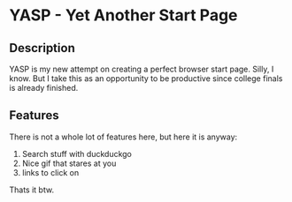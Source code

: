 # YASP - Yet Another Start Page

## Description

YASP is my new attempt on creating a perfect browser start page. Silly, I know. But I take this as an opportunity to be productive since college finals is already finished.

## Features

There is not a whole lot of features here, but here it is anyway:

1. Search stuff with duckduckgo
2. Nice gif that stares at you
3. links to click on

Thats it btw.

